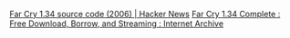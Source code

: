 
[Far Cry 1.34 source code (2006) | Hacker News](https://news.ycombinator.com/item?id=36547801)
[Far Cry 1.34 Complete : Free Download, Borrow, and Streaming : Internet Archive](https://archive.org/details/far-cry-1.34-complete)
